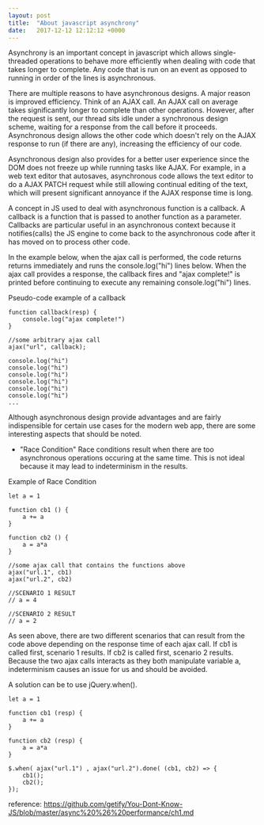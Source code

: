```yaml
---
layout: post
title:  "About javascript asynchrony"
date:   2017-12-12 12:12:12 +0000
---
```


Asynchrony is an important concept in javascript which allows single-threaded operations to behave more efficiently when dealing with code that takes longer to complete. Any code that is run on an event as opposed to running in order of the lines is asynchronous.

There are multiple reasons to have asynchronous designs. A major reason is improved efficiency. Think of an AJAX call. An AJAX call on average takes significantly longer to complete than other operations. However, after the request is sent, our thread sits idle under a synchronous design scheme, waiting for a response from the call before it proceeds. Asynchronous design allows the other code which doesn't rely on the AJAX response to run (if there are any), increasing the efficiency of our code.

Asynchronous design also provides for a better user experience since the DOM does not freeze up while running tasks like AJAX. For example, in a web text editor that autosaves, asynchronous code allows the text editor to do a AJAX PATCH request while still allowing continual editing of the text, which will present significant annoyance if the AJAX response time is long.

A concept in JS used to deal with asynchronous function is a callback. A callback is a function that is passed to another function as a parameter. Callbacks are particular useful in an asynchronous context because it notifies(calls) the JS engine to come back to the asynchronous code after it has moved on to process other code.

In the example below, when the ajax call is performed, the code returns returns immediately and runs the console.log("hi") lines below. When the ajax call provides a response, the callback fires and "ajax complete!" is printed before continuing to execute any remaining console.log("hi") lines.


Pseudo-code example of a callback
```
function callback(resp) {
	console.log("ajax complete!")
}

//some arbitrary ajax call
ajax("url", callback);

console.log("hi")
console.log("hi")
console.log("hi")
console.log("hi")
console.log("hi")
console.log("hi")
...

```

Although asynchronous design provide advantages and are fairly indispensible for certain use cases for the modern web app, there are some interesting aspects that should be noted.

- "Race Condition"
Race conditions result when there are too asynchronous operations occuring at the same time. This is not ideal because it may lead to indeterminism in the results.

Example of Race Condition
```
let a = 1

function cb1 () {
	a += a
}

function cb2 () {
	a = a*a
}

//some ajax call that contains the functions above
ajax("url.1", cb1)
ajax("url.2", cb2)

//SCENARIO 1 RESULT
// a = 4

//SCENARIO 2 RESULT
// a = 2
```

As seen above, there are two different scenarios that can result from the code above depending on the response time of each ajax call. If cb1 is called first, scenario 1 results. If cb2 is called first, scenario 2 results. Because the two ajax calls interacts as they both manipulate variable a, indeterminism causes an issue for us and should be avoided. 

A solution can be to use jQuery.when().

```
let a = 1

function cb1 (resp) {
	a += a
}

function cb2 (resp) {
	a = a*a
}

$.when( ajax("url.1") , ajax("url.2").done( (cb1, cb2) => {
	cb1();
	cb2();
});

```



reference:
https://github.com/getify/You-Dont-Know-JS/blob/master/async%20%26%20performance/ch1.md